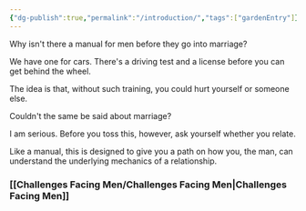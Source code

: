 ```yaml
---
{"dg-publish":true,"permalink":"/introduction/","tags":["gardenEntry"]}
---
```



Why isn't there a manual for men before they go into marriage?

We have one for cars.  There's a driving test and a license before you can get behind the wheel.

The idea is that, without such training, you could hurt yourself or someone else.

Couldn't the same be said about marriage?

I am serious.  Before you toss this, however, ask yourself whether you relate.

Like a manual, this is designed to give you a path on how you, the man, can understand the underlying mechanics of a relationship.

### [[Challenges Facing Men/Challenges Facing Men\|Challenges Facing Men]]











